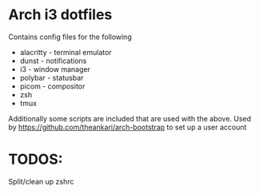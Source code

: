 # Arch i3 dotfiles

Contains config files for the following
* alacritty - terminal emulator
* dunst - notifications
* i3 - window manager
* polybar - statusbar
* picom - compositor
* zsh
* tmux

Additionally some scripts are included that are used with the above.
Used by https://github.com/theankari/arch-bootstrap to set up a user account


# TODOS:
Split/clean up zshrc
